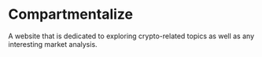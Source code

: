 # Compartmentalize
A website that is dedicated to exploring crypto-related topics as well as any interesting market analysis. 
